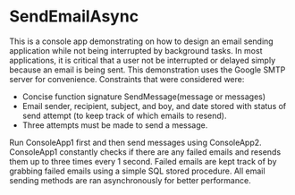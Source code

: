 # SendEmailAsync
This is a console app demonstrating on how to design an email sending application while not being interrupted by background tasks. In most applications, it is critical that a user not be interrupted or delayed simply because an email is being sent. This demonstration uses the Google SMTP server for convenience. Constraints that were considered were:

- Concise function signature SendMessage(message or messages)
- Email sender, recipient, subject, and boy, and date stored with status of send attempt (to keep track of which emails to resend).
- Three attempts must be made to send a message.

Run ConsoleApp1 first and then send messages using ConsoleApp2. ConsoleApp1 constantly checks if there are any failed emails and resends them up to three times every 1 second. Failed emails are kept track of by grabbing failed emails using a simple SQL stored procedure. All email sending methods are ran asynchronously for better performance.
